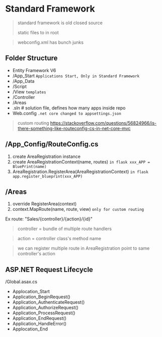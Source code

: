 # Standard Framework

> standard framework is old closed source
> 
> static files to in root

> webconfig.xml has bunch junks

## Folder Structure
- Entity Framework V6
- /App_Start `Applications Start, Only in Standard Framework`
- /App_Data
- /Script
- /View `templates`
- /Controller
- /Areas
- .sln # solution file, defines how many apps inside repo
- Web.config `.net core changed to appsettings.json`

> custom routing https://stackoverflow.com/questions/56824966/is-there-something-like-routeconfig-cs-in-net-core-mvc

## /App_Config/RouteConfig.cs
1. create AreaRegistration instance
2. create AreaRegistrationContext(name, routes) `in flask xxx_APP = BluePrint(name)`
3. AreaRegistration.RegisterArea(AreaRegistrationContext) `in flask app.register_blueprint(xxx_APP)`

## /Areas
1. override RegisterArea(context)
2. context.MapRoute(name, route, view) `only for custom routing`

Ex route: "Sales/{controller}/{action}/{id}"

> controller = bundle of multiple route handlers 

> action = controller class's method name

> we can register multiple route in AreaRegistration point to same controller's action 



## ASP.NET Request Lifecycle

/Global.asax.cs
- Applocation_Start
- Application_BeginRequest()
- Application_AuthenticateRequest()
- Application_AuthorizeRequest()
- Application_ProcessRequest()
- Application_EndRequest()
- Application_HandleError()
- Applocation_End